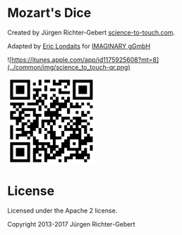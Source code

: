 # Mozart's Dice

Created by 
Jürgen Richter-Gebert
[science-to-touch.com](http://www.science-to-touch.com/).

Adapted by
[Eric Londaits](mailto:eric.londaits@imaginary.org) for [IMAGINARY gGmbH](http://www.imaginary.org)

![https://itunes.apple.com/app/id1175925608?mt=8](../common/img/science_to_touch-qr.png)

<img src="../common/img/science_to_touch-qr.png" alt='https://itunes.apple.com/app/id1175925608?mt=8' width="200" height="200">

# License

Licensed under the Apache 2 license.

Copyright 2013-2017 Jürgen Richter-Gebert